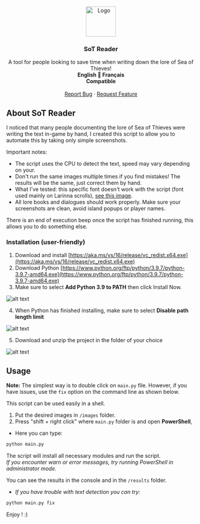 <br />
<p align="center">
  <a href="https://github.com/Pexilo">
    <img src="https://i.imgur.com/n85oe6Q.png" alt="Logo" width="80" height="80">
  </a>

  <h3 align="center">SoT Reader</h3>

  <p align="center">
	A tool for people looking to save time when writing down the lore of Sea of Thieves!<br />
    <strong>English 🥖 Français<br />Compatible</strong></a>
    <br />
    <br />
    <a href="https://github.com/Pexilo/SoTReader/issues">Report Bug</a>
    ·
    <a href="https://github.com/Pexilo/SoTReader/issues">Request Feature</a>
  </p>
</p>

## About SoT Reader

I noticed that many people documenting the lore of Sea of Thieves were writing the text in-game by hand, I created this script to allow you to automate this by taking only simple screenshots.

Important notes:
* The script uses the CPU to detect the text, speed may vary depending on your.
* Don't run the same images multiple times if you find mistakes! The results will be the same, just correct them by hand.
* What I've tested: this specific font doesn't work with the script (font used mainly on Larinna scrolls), <a href="https://i.imgur.com/hxr7BRB.jpeg">see this image</a>.
* All lore books and dialogues should work properly. Make sure your screenshots are clean, avoid island popups or player names.

There is an end of execution beep once the script has finished running, this allows you to do something else.

### Installation (user-friendly)

1. Download and install [https://aka.ms/vs/16/release/vc_redist.x64.exe](https://aka.ms/vs/16/release/vc_redist.x64.exe)
2. Download Python [https://www.python.org/ftp/python/3.9.7/python-3.9.7-amd64.exe](https://www.python.org/ftp/python/3.9.7/python-3.9.7-amd64.exe)
3. Make sure to select <strong>Add Python 3.9 to PATH</strong> then click Install Now.

![alt text](https://i.imgur.com/x3hQIqC.png)


4. When Python has finished installing, make sure to select <strong>Disable path length limit</strong>

![alt text](https://i.imgur.com/b1IyOK6.png)


5. Download and unzip the project in the folder of your choice

![alt text](https://i.imgur.com/Dybbhzu.png)

## Usage

<strong>Note:</strong> The simplest way is to double click on `main.py` file. 
However, if you have issues, use the `fix` option on the command line as shown below.

This script can be used easily in a shell.

1. Put the desired images in `/images` folder.
2. Press "shift + right click" where `main.py` folder is and open <strong>PowerShell</strong>,
* Here you can type:
```sh
python main.py
```
The script will install all necessary modules and run the script.
<br />*If you encounter warn or error messages, try running PowerShell in administrator mode.*

You can see the results in the console and in the `/results` folder.

* *If you have trouble with text detection you can try:*
```sh
python main.py fix
```

Enjoy ! :)
